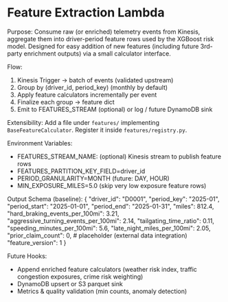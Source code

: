 Feature Extraction Lambda
=========================

Purpose: Consume raw (or enriched) telemetry events from Kinesis, aggregate them into
driver-period feature rows used by the XGBoost risk model. Designed for easy addition
of new features (including future 3rd-party enrichment outputs) via a small
calculator interface.

Flow:
1. Kinesis Trigger -> batch of events (validated upstream)
2. Group by (driver_id, period_key) (monthly by default)
3. Apply feature calculators incrementally per event
4. Finalize each group -> feature dict
5. Emit to FEATURES_STREAM (optional) or log / future DynamoDB sink

Extensibility: Add a file under `features/` implementing `BaseFeatureCalculator`.
Register it inside `features/registry.py`.

Environment Variables:
- FEATURES_STREAM_NAME: (optional) Kinesis stream to publish feature rows
- FEATURES_PARTITION_KEY_FIELD=driver_id
- PERIOD_GRANULARITY=MONTH  (future: DAY, HOUR)
- MIN_EXPOSURE_MILES=5.0   (skip very low exposure feature rows)

Output Schema (baseline):
{
  "driver_id": "D0001",
  "period_key": "2025-01",
  "period_start": "2025-01-01",
  "period_end": "2025-01-31",
  "miles": 812.4,
  "hard_braking_events_per_100mi": 3.21,
  "aggressive_turning_events_per_100mi": 2.14,
  "tailgating_time_ratio": 0.11,
  "speeding_minutes_per_100mi": 5.6,
  "late_night_miles_per_100mi": 2.05,
  "prior_claim_count": 0,            # placeholder (external data integration)
  "feature_version": 1
}

Future Hooks:
- Append enriched feature calculators (weather risk index, traffic congestion exposures, crime risk weighting)
- DynamoDB upsert or S3 parquet sink
- Metrics & quality validation (min counts, anomaly detection)
